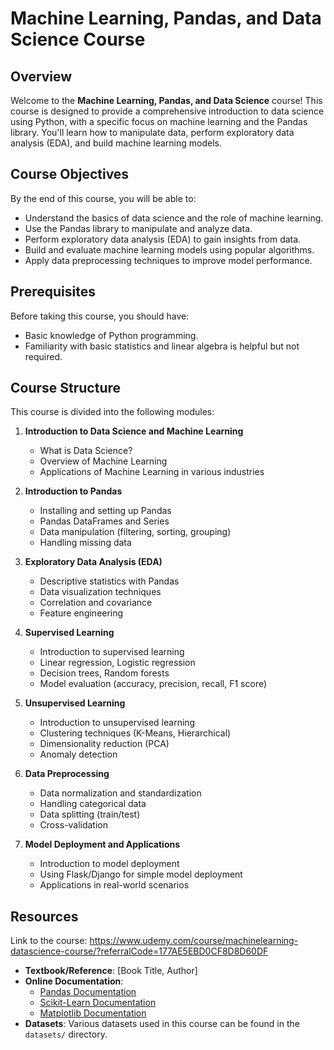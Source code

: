 # Machine Learning, Pandas, and Data Science Course

## Overview

Welcome to the **Machine Learning, Pandas, and Data Science** course! This course is designed to provide a comprehensive introduction to data science using Python, with a specific focus on machine learning and the Pandas library. You'll learn how to manipulate data, perform exploratory data analysis (EDA), and build machine learning models.

## Course Objectives

By the end of this course, you will be able to:
- Understand the basics of data science and the role of machine learning.
- Use the Pandas library to manipulate and analyze data.
- Perform exploratory data analysis (EDA) to gain insights from data.
- Build and evaluate machine learning models using popular algorithms.
- Apply data preprocessing techniques to improve model performance.

## Prerequisites

Before taking this course, you should have:
- Basic knowledge of Python programming.
- Familiarity with basic statistics and linear algebra is helpful but not required.

## Course Structure

This course is divided into the following modules:

1. **Introduction to Data Science and Machine Learning**
   - What is Data Science?
   - Overview of Machine Learning
   - Applications of Machine Learning in various industries

2. **Introduction to Pandas**
   - Installing and setting up Pandas
   - Pandas DataFrames and Series
   - Data manipulation (filtering, sorting, grouping)
   - Handling missing data

3. **Exploratory Data Analysis (EDA)**
   - Descriptive statistics with Pandas
   - Data visualization techniques
   - Correlation and covariance
   - Feature engineering

4. **Supervised Learning**
   - Introduction to supervised learning
   - Linear regression, Logistic regression
   - Decision trees, Random forests
   - Model evaluation (accuracy, precision, recall, F1 score)

5. **Unsupervised Learning**
   - Introduction to unsupervised learning
   - Clustering techniques (K-Means, Hierarchical)
   - Dimensionality reduction (PCA)
   - Anomaly detection

6. **Data Preprocessing**
   - Data normalization and standardization
   - Handling categorical data
   - Data splitting (train/test)
   - Cross-validation

7. **Model Deployment and Applications**
   - Introduction to model deployment
   - Using Flask/Django for simple model deployment
   - Applications in real-world scenarios

## Resources
  Link to the course: https://www.udemy.com/course/machinelearning-datascience-course/?referralCode=177AE5EBD0CF8D8D60DF
- **Textbook/Reference**: [Book Title, Author]
- **Online Documentation**:
  - [Pandas Documentation](https://pandas.pydata.org/pandas-docs/stable/)
  - [Scikit-Learn Documentation](https://scikit-learn.org/stable/)
  - [Matplotlib Documentation](https://matplotlib.org/stable/contents.html)
- **Datasets**: Various datasets used in this course can be found in the `datasets/` directory.
